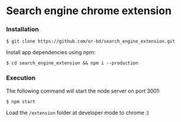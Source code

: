 # Search engine chrome extension  

### Installation

``` 
$ git clone https://github.com/or-bd/search_engine_extension.git
```

Install app dependencies using npm:

``` 
$ cd search_engine_extension && npm i --production
```

### Execution

The following command will start the node server on port 3001:

``` 
$ npm start
```

Load the `/extension` folder at developer mode to chrome :)
